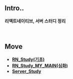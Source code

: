 ## Intro..

**리액트네이티브, 서버 스터디 정리**

<br>

## Move

* **[RN_Study(기초)](./RN_Study/2022-06-22%Study_RN(동아리%스터디).md)**
* **[RN_Study_MY_MAIN(심화)](./RN_Study_MY_MAIN)**
* **[Server_Study](./Server_Study)**

